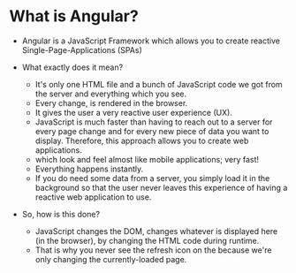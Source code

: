 # What is Angular?

- Angular is a JavaScript Framework which allows you to create reactive Single-Page-Applications (SPAs)
- What exactly does it mean?
  - It's only one HTML file and a bunch of JavaScript code we got from the server and everything which you see.
  - Every change, is rendered in the browser.
  - It gives the user a very reactive user experience (UX).
  - JavaScript is much faster than having to reach out to a server for every page change and for every new piece of data you want to display. Therefore, this approach allows you to create web applications.
  - which look and feel almost like mobile applications; very fast!
  - Everything happens instantly.
  - If you do need some data from a server, you simply load it in the background so that the user never leaves this experience of having a reactive web application to use.

- So, how is this done?
  - JavaScript changes the DOM, changes whatever is displayed here (in the browser), by changing the HTML code during runtime.
  - That is why you never see the refresh icon on the  because we're only changing the currently-loaded page.
